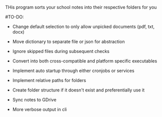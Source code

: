 THis program sorts your school notes into their respective folders for you

#TO-DO:
- Change default selection to only allow unpicked documents (pdf, txt, docx)
- Move dictionary to separate file or json for abstraction
- Ignore skipped files during subsequent checks
- Convert into both cross-compatible and platform specific executables
- Implement auto startup through either cronjobs or services
- Implement relative paths for folders
- Create folder structure if it doesn't exist and preferentially use it
- Sync notes to GDrive

- More verbose output in cli